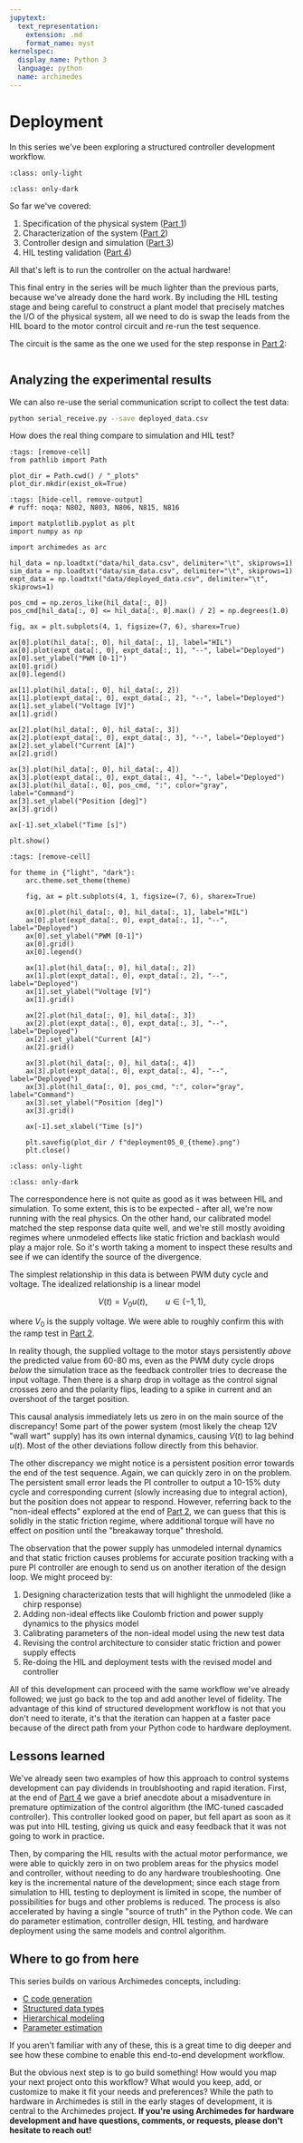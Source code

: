 ```yaml
---
jupytext:
  text_representation:
    extension: .md
    format_name: myst
kernelspec:
  display_name: Python 3
  language: python
  name: archimedes
---
```


# Deployment

In this series we've been exploring a structured controller development workflow.

```{image} _static/dev_workflow.png
:class: only-light
```

```{image} _static/dev_workflow_dark.png
:class: only-dark
```

So far we've covered:

1. Specification of the physical system ([Part 1](deployment01.md))
2. Characterization of the system ([Part 2](deployment02.md))
3. Controller design and simulation ([Part 3](deployment03.md))
4. HIL testing validation ([Part 4](deployment04.md))

All that's left is to run the controller on the actual hardware!

This final entry in the series will be much lighter than the previous parts, because we've already done the hard work.
By including the HIL testing stage and being careful to construct a plant model that precisely matches the I/O of the physical system, all we need to do is swap the leads from the HIL board to the motor control circuit and re-run the test sequence.

The circuit is the same as the one we used for the step response in [Part 2](deployment02.md):

```{image} _static/ctrl_schematic.png
```

## Analyzing the experimental results

We can also re-use the serial communication script to collect the test data:

```bash
python serial_receive.py --save deployed_data.csv
```

How does the real thing compare to simulation and HIL test?

```{code-cell} python
:tags: [remove-cell]
from pathlib import Path

plot_dir = Path.cwd() / "_plots"
plot_dir.mkdir(exist_ok=True)
```

```{code-cell} python
:tags: [hide-cell, remove-output]
# ruff: noqa: N802, N803, N806, N815, N816

import matplotlib.pyplot as plt
import numpy as np

import archimedes as arc

hil_data = np.loadtxt("data/hil_data.csv", delimiter="\t", skiprows=1)
sim_data = np.loadtxt("data/sim_data.csv", delimiter="\t", skiprows=1)
expt_data = np.loadtxt("data/deployed_data.csv", delimiter="\t", skiprows=1)

pos_cmd = np.zeros_like(hil_data[:, 0])
pos_cmd[hil_data[:, 0] <= hil_data[:, 0].max() / 2] = np.degrees(1.0)

fig, ax = plt.subplots(4, 1, figsize=(7, 6), sharex=True)

ax[0].plot(hil_data[:, 0], hil_data[:, 1], label="HIL")
ax[0].plot(expt_data[:, 0], expt_data[:, 1], "--", label="Deployed")
ax[0].set_ylabel("PWM [0-1]")
ax[0].grid()
ax[0].legend()

ax[1].plot(hil_data[:, 0], hil_data[:, 2])
ax[1].plot(expt_data[:, 0], expt_data[:, 2], "--", label="Deployed")
ax[1].set_ylabel("Voltage [V]")
ax[1].grid()

ax[2].plot(hil_data[:, 0], hil_data[:, 3])
ax[2].plot(expt_data[:, 0], expt_data[:, 3], "--", label="Deployed")
ax[2].set_ylabel("Current [A]")
ax[2].grid()

ax[3].plot(hil_data[:, 0], hil_data[:, 4])
ax[3].plot(expt_data[:, 0], expt_data[:, 4], "--", label="Deployed")
ax[3].plot(hil_data[:, 0], pos_cmd, ":", color="gray", label="Command")
ax[3].set_ylabel("Position [deg]")
ax[3].grid()

ax[-1].set_xlabel("Time [s]")

plt.show()
```

```{code-cell} python
:tags: [remove-cell]

for theme in {"light", "dark"}:
    arc.theme.set_theme(theme)

    fig, ax = plt.subplots(4, 1, figsize=(7, 6), sharex=True)

    ax[0].plot(hil_data[:, 0], hil_data[:, 1], label="HIL")
    ax[0].plot(expt_data[:, 0], expt_data[:, 1], "--", label="Deployed")
    ax[0].set_ylabel("PWM [0-1]")
    ax[0].grid()
    ax[0].legend()

    ax[1].plot(hil_data[:, 0], hil_data[:, 2])
    ax[1].plot(expt_data[:, 0], expt_data[:, 2], "--", label="Deployed")
    ax[1].set_ylabel("Voltage [V]")
    ax[1].grid()

    ax[2].plot(hil_data[:, 0], hil_data[:, 3])
    ax[2].plot(expt_data[:, 0], expt_data[:, 3], "--", label="Deployed")
    ax[2].set_ylabel("Current [A]")
    ax[2].grid()

    ax[3].plot(hil_data[:, 0], hil_data[:, 4])
    ax[3].plot(expt_data[:, 0], expt_data[:, 4], "--", label="Deployed")
    ax[3].plot(hil_data[:, 0], pos_cmd, ":", color="gray", label="Command")
    ax[3].set_ylabel("Position [deg]")
    ax[3].grid()

    ax[-1].set_xlabel("Time [s]")

    plt.savefig(plot_dir / f"deployment05_0_{theme}.png")
    plt.close()
```

```{image} _plots/deployment05_0_light.png
:class: only-light
```

```{image} _plots/deployment05_0_dark.png
:class: only-dark
```


The correspondence here is not quite as good as it was between HIL and simulation.
To some extent, this is to be expected - after all, we're now running with the real physics.
On the other hand, our calibrated model matched the step response data quite well, and we're still mostly avoiding regimes where unmodeled effects like static friction and backlash would play a major role.
So it's worth taking a moment to inspect these results and see if we can identify the source of the divergence.

The simplest relationship in this data is between PWM duty cycle and voltage.  The idealized relationship is a linear model

$$
V(t) = V_0 u(t), \qquad u \in (-1, 1),
$$

where $V_0$ is the supply voltage.
We were able to roughly confirm this with the ramp test in [Part 2](deployment02.md).

In reality though, the supplied voltage to the motor stays persistently _above_ the predicted value from 60-80 ms, even as the PWM duty cycle drops _below_ the simulation trace as the feedback controller tries to decrease the input voltage.
Then there is a sharp drop in voltage as the control signal crosses zero and the polarity flips, leading to a spike in current and an overshoot of the target position.

This causal analysis immediately lets us zero in on the main source of the discrepancy!
Some part of the power system (most likely the cheap 12V "wall wart" supply) has its own internal dynamics, causing $V(t)$ to lag behind $u(t)$.
Most of the other deviations follow directly from this behavior.

The other discrepancy we might notice is a persistent position error towards the end of the test sequence.
Again, we can quickly zero in on the problem.
The persistent small error leads the PI controller to output a 10-15% duty cycle and corresponding current (slowly increasing due to integral action), but the position does not appear to respond.
However, referring back to the "non-ideal effects" explored at the end of [Part 2](deployment02.md), we can guess that this is solidly in the static friction regime, where additional torque will have no effect on position until the "breakaway torque" threshold.

The observation that the power supply has unmodeled internal dynamics and that static friction causes problems for accurate position tracking with a pure PI controller are enough to send us on another iteration of the design loop.
We might proceed by:

1. Designing characterization tests that will highlight the unmodeled (like a chirp response)
2. Adding non-ideal effects like Coulomb friction and power supply dynamics to the physics model
3. Calibrating parameters of the non-ideal model using the new test data
4. Revising the control architecture to consider static friction and power supply effects
5. Re-doing the HIL and deployment tests with the revised model and controller

All of this development can proceed with the same workflow we've already followed; we just go back to the top and add another level of fidelity.
The advantage of this kind of structured development workflow is not that you don't need to iterate, it's that the iteration can happen at a faster pace because of the direct path from your Python code to hardware deployment.

## Lessons learned

We've already seen two examples of how this approach to control systems development can pay dividends in troublshooting and rapid iteration.
First, at the end of [Part 4](deployment04.md) we gave a brief anecdote about a misadventure in premature optimization of the control algorithm (the IMC-tuned cascaded controller).
This controller looked good on paper, but fell apart as soon as it was put into HIL testing, giving us quick and easy feedback that it was not going to work in practice.

Then, by comparing the HIL results with the actual motor performance, we were able to quickly zero in on two problem areas for the physics model and controller, without needing to do any hardware troubleshooting.
One key is the incremental nature of the development; since each stage from simulation to HIL testing to deployment is limited in scope, the number of possibilities for bugs and other problems is reduced.
The process is also accelerated by having a single "source of truth" in the Python code.
We can do parameter estimation, controller design, HIL testing, and hardware deployment using the same models and control algorithm.

## Where to go from here

This series builds on various Archimedes concepts, including:

* [C code generation](../codegen/codegen00.md)
* [Structured data types](../../trees.md)
* [Hierarchical modeling](../../modular-design.md)
* [Parameter estimation](../sysid/parameter-estimation.md)

If you aren't familiar with any of these, this is a great time to dig deeper and see how these combine to enable this end-to-end development workflow.

But the obvious next step is to go build something!
How would you map your next project onto this workflow?
What would you keep, add, or customize to make it fit your needs and preferences?
While the path to hardware in Archimedes is still in the early stages of development, it is central to the Archimedes project.
**If you're using Archimedes for hardware development and have questions, comments, or requests, please don't hesitate to reach out!**


